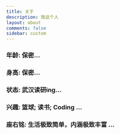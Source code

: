 ```yaml
---
title: 关于
description: 我这个人
layout: about
comments: false
sidebar: custom
---
```


###  年龄: **保密...**

###  身高: **保密...**

###  状态: **武汉读研ing...**

###  兴趣: **篮球; 读书; Coding ...**

###  座右铭: **生活极致简单，内涵极致丰富 ...**


